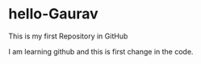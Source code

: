 # hello-Gaurav
This is my first Repository in GitHub


I am learning github and this is first change in the code.
